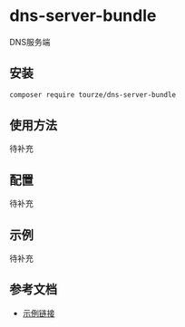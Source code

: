 # dns-server-bundle

DNS服务端

## 安装

```bash
composer require tourze/dns-server-bundle
```

## 使用方法

待补充

## 配置

待补充

## 示例

待补充

## 参考文档

- [示例链接](https://example.com)
